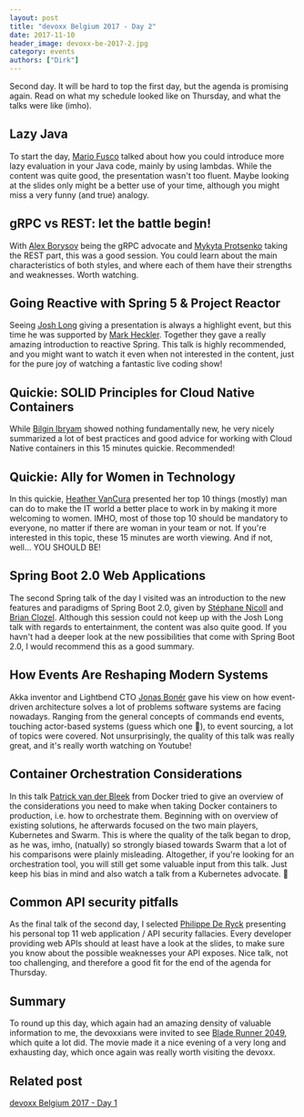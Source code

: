 ```yaml
---
layout: post
title: "devoxx Belgium 2017 - Day 2"
date: 2017-11-10
header_image: devoxx-be-2017-2.jpg
category: events
authors: ["Dirk"]
---
```


Second day.
It will be hard to top the first day, but the agenda is promising again.
Read on what my schedule looked like on Thursday, and what the talks were like (imho).

## Lazy Java

To start the day, [Mario Fusco](https://twitter.com/mariofusco) talked about how you could introduce more lazy
evaluation in your Java code, mainly by using lambdas.
While the content was quite good, the presentation wasn't too fluent.
Maybe looking at the slides only might be a better use of your time, although you might miss a very funny
(and true) analogy.

## gRPC vs REST: let the battle begin!

With [Alex Borysov](https://twitter.com/aiborisov) being the gRPC advocate and
[Mykyta Protsenko](https://twitter.com/mykyta_p) taking the REST part, this was a good session.
You could learn about the main characteristics of both styles, and where each of them have their strengths and
weaknesses. Worth watching.

## Going Reactive with Spring 5 & Project Reactor

Seeing [Josh Long](https://twitter.com/starbuxman) giving a presentation is always a highlight event, but this time he
was supported by [Mark Heckler](https://twitter.com/MkHeck).
Together they gave a really amazing introduction to reactive Spring.
This talk is highly recommended, and you might want to watch it even when not interested in the content, just for the
pure joy of watching a fantastic live coding show!

## Quickie: SOLID Principles for Cloud Native Containers

While [Bilgin Ibryam](https://twitter.com/bibryam) showed nothing fundamentally new, he very nicely summarized a lot
of best practices and good advice for working with Cloud Native containers in this 15 minutes quickie. Recommended!

## Quickie: Ally for Women in Technology

In this quickie, [Heather VanCura](https://twitter.com/heathervc) presented her top 10 things (mostly) man can do to
make the IT world a better place to work in by making it more welcoming to women.
IMHO, most of those top 10 should be mandatory to everyone, no matter if there are woman in your team or not.
If you're interested in this topic, these 15 minutes are worth viewing.
And if not, well... YOU SHOULD BE!

## Spring Boot 2.0 Web Applications

The second Spring talk of the day I visited was an introduction to the new features and paradigms of Spring Boot 2.0,
given by [Stéphane Nicoll](https://twitter.com/snicoll) and [Brian Clozel](https://twitter.com/bclozel).
Although this session could not keep up with the Josh Long talk with regards to entertainment, the content was also
quite good.
If you havn't had a deeper look at the new possibilities that come with Spring Boot 2.0, I would recommend this as a
good summary.

## How Events Are Reshaping Modern Systems

Akka inventor and Lightbend CTO [Jonas Bonér](https://twitter.com/jboner) gave his view on how event-driven architecture
solves a lot of problems software systems are facing nowadays.
Ranging from the general concepts of commands end events, touching actor-based systems (guess which one
🙂), to event sourcing, a lot of topics were covered.
Not unsurprisingly, the quality of this talk was really great, and it's really worth watching on Youtube!

## Container Orchestration Considerations

In this talk [Patrick van der Bleek](https://twitter.com/pvdbleek) from Docker tried to give an overview of the
considerations you need to make when taking Docker containers to production, i.e. how to orchestrate them.
Beginning with on overview of existing solutions, he afterwards focused on the two main players, Kubernetes and Swarm.
This is where the quality of the talk began to drop, as he was, imho, (natually) so strongly biased towards Swarm that
a lot of his comparisons were plainly misleading.
Altogether, if you're looking for an orchestration tool, you will still get some valuable input from this talk.
Just keep his bias in mind and also watch a talk from a Kubernetes advocate. 🙂

## Common API security pitfalls

As the final talk of the second day, I selected [Philippe De Ryck](https://twitter.com/PhilippeDeRyck) presenting his
personal top 11 web application / API security fallacies.
Every developer providing web APIs should at least have a look at the slides, to make sure you know about the possible
weaknesses your API exposes.
Nice talk, not too challenging, and therefore a good fit for the end of the agenda for Thursday.

## Summary

To round up this day, which again had an amazing density of valuable information to me, the devoxxians were invited to
see [Blade Runner 2049](http://www.imdb.com/title/tt1856101/), which quite a lot did.
The movie made it a nice evening of a very long and exhausting day, which once again was really worth visiting the devoxx.

## Related post

[devoxx Belgium 2017 - Day 1](/blog/events/devoxx-belgium-2017-day-1/)
